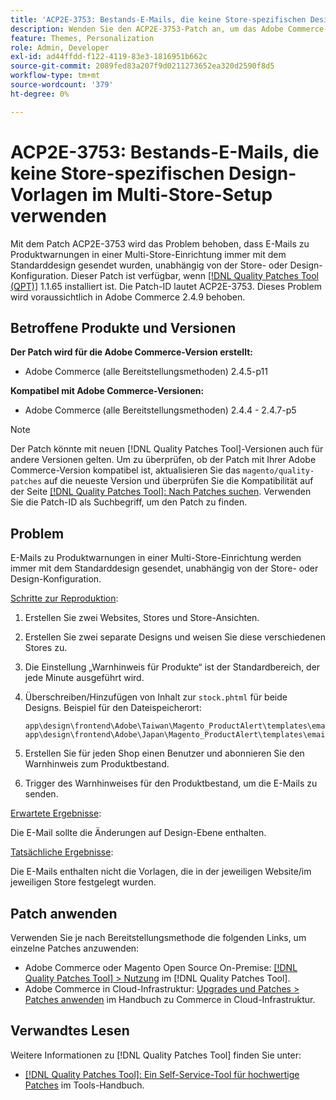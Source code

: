 ```yaml
---
title: 'ACP2E-3753: Bestands-E-Mails, die keine Store-spezifischen Design-Vorlagen im Multi-Store-Setup verwenden'
description: Wenden Sie den ACP2E-3753-Patch an, um das Adobe Commerce-Problem zu beheben, bei dem Warnungs-E-Mails in einer Multi-Store-Einrichtung immer mit dem Standard-Design gesendet werden, unabhängig von der Store- oder Design-Konfiguration.
feature: Themes, Personalization
role: Admin, Developer
exl-id: ad44ffdd-f122-4119-83e3-1816951b662c
source-git-commit: 2089fed83a207f9d0211273652ea320d2590f8d5
workflow-type: tm+mt
source-wordcount: '379'
ht-degree: 0%

---
```


# ACP2E-3753: Bestands-E-Mails, die keine Store-spezifischen Design-Vorlagen im Multi-Store-Setup verwenden

Mit dem Patch ACP2E-3753 wird das Problem behoben, dass E-Mails zu Produktwarnungen in einer Multi-Store-Einrichtung immer mit dem Standarddesign gesendet wurden, unabhängig von der Store- oder Design-Konfiguration. Dieser Patch ist verfügbar, wenn [[!DNL Quality Patches Tool (QPT)]](/help/tools/quality-patches-tool/quality-patches-tool-to-self-serve-quality-patches.md) 1.1.65 installiert ist. Die Patch-ID lautet ACP2E-3753. Dieses Problem wird voraussichtlich in Adobe Commerce 2.4.9 behoben.

## Betroffene Produkte und Versionen

**Der Patch wird für die Adobe Commerce-Version erstellt:**

* Adobe Commerce (alle Bereitstellungsmethoden) 2.4.5-p11

**Kompatibel mit Adobe Commerce-Versionen:**

* Adobe Commerce (alle Bereitstellungsmethoden) 2.4.4 - 2.4.7-p5

>[!NOTE]
>
>Der Patch könnte mit neuen [!DNL Quality Patches Tool]-Versionen auch für andere Versionen gelten. Um zu überprüfen, ob der Patch mit Ihrer Adobe Commerce-Version kompatibel ist, aktualisieren Sie das `magento/quality-patches` auf die neueste Version und überprüfen Sie die Kompatibilität auf der Seite [[!DNL Quality Patches Tool]: Nach Patches suchen](https://experienceleague.adobe.com/tools/commerce-quality-patches/index.html?lang=de). Verwenden Sie die Patch-ID als Suchbegriff, um den Patch zu finden.

## Problem

E-Mails zu Produktwarnungen in einer Multi-Store-Einrichtung werden immer mit dem Standarddesign gesendet, unabhängig von der Store- oder Design-Konfiguration.

<u>Schritte zur Reproduktion</u>:

1. Erstellen Sie zwei Websites, Stores und Store-Ansichten.
1. Erstellen Sie zwei separate Designs und weisen Sie diese verschiedenen Stores zu.
1. Die Einstellung „Warnhinweis für Produkte“ ist der Standardbereich, der jede Minute ausgeführt wird.
1. Überschreiben/Hinzufügen von Inhalt zur `stock.phtml` für beide Designs. Beispiel für den Dateispeicherort:

   ```
   app\design\frontend\Adobe\Taiwan\Magento_ProductAlert\templates\email\stock.phtml
   app\design\frontend\Adobe\Japan\Magento_ProductAlert\templates\email\stock.phtml
   ```

1. Erstellen Sie für jeden Shop einen Benutzer und abonnieren Sie den Warnhinweis zum Produktbestand.
1. Trigger des Warnhinweises für den Produktbestand, um die E-Mails zu senden.

<u>Erwartete Ergebnisse</u>:

Die E-Mail sollte die Änderungen auf Design-Ebene enthalten.

<u>Tatsächliche Ergebnisse</u>:

Die E-Mails enthalten nicht die Vorlagen, die in der jeweiligen Website/im jeweiligen Store festgelegt wurden.

## Patch anwenden

Verwenden Sie je nach Bereitstellungsmethode die folgenden Links, um einzelne Patches anzuwenden:

* Adobe Commerce oder Magento Open Source On-Premise: [[!DNL Quality Patches Tool] > Nutzung](/help/tools/quality-patches-tool/usage.md) im [!DNL Quality Patches Tool].
* Adobe Commerce in Cloud-Infrastruktur: [Upgrades und Patches > Patches anwenden](https://experienceleague.adobe.com/docs/commerce-cloud-service/user-guide/develop/upgrade/apply-patches.html?lang=de) im Handbuch zu Commerce in Cloud-Infrastruktur.

## Verwandtes Lesen

Weitere Informationen zu [!DNL Quality Patches Tool] finden Sie unter:

* [[!DNL Quality Patches Tool]: Ein Self-Service-Tool für hochwertige Patches](/help/tools/quality-patches-tool/quality-patches-tool-to-self-serve-quality-patches.md) im Tools-Handbuch.
